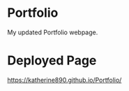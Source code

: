 # Portfolio

My updated Portfolio webpage. 

# Deployed Page

https://katherine890.github.io/Portfolio/

